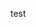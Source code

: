 test


<!-- npm = node pakage manager -->
<!-- npx = node pakage exicuter -->

<!-- npm creat-react-app  01react -->
<!-- *** creat-react-app is a utility or a software -->

<!-- ****if you want to add a node modules folder 
     then simply write this comand ==>> ' npm install  ' -->



<!-- 
                                             -> react-dom   (it is an implimantation on web)
    **** (core foundation library)react  -> 
                                             ->  react-native   (it is an implimantation on mobile app) 
 -->


 <!-- 
 **** 1.. in vite =>we create file as = .jsx    (vite is like a militry)
     but in react it is not compelsery

***** 2..IT is mandetary in both react or vite that function is capitlige (like Chai)
  -->

  <!-- 
      fragment =>  ' <></> '
       -->





